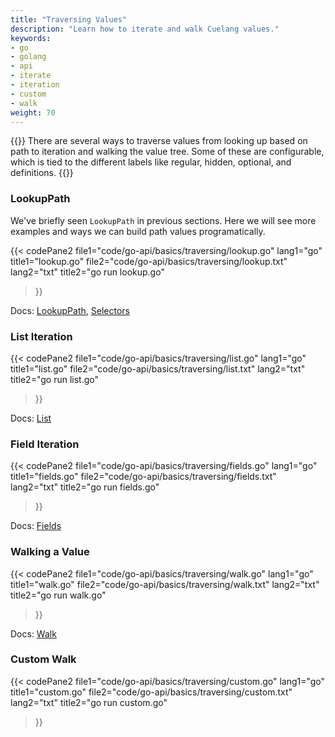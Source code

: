 ```yaml
---
title: "Traversing Values"
description: "Learn how to iterate and walk Cuelang values."
keywords:
- go
- golang
- api
- iterate
- iteration
- custom
- walk
weight: 70
---
```


{{<lead>}}
There are several ways to traverse values
from looking up based on path to iteration and walking the value tree.
Some of these are configurable, which is tied to the different labels
like regular, hidden, optional, and definitions.
{{</lead>}}

### LookupPath

We've briefly seen `LookupPath` in previous sections.
Here we will see more examples and ways we can build
path values programatically.

{{< codePane2
	file1="code/go-api/basics/traversing/lookup.go"  lang1="go"  title1="lookup.go"
	file2="code/go-api/basics/traversing/lookup.txt" lang2="txt" title2="go run lookup.go"
>}}

Docs:
[LookupPath](https://pkg.go.dev/cuelang.org/go@v0.4.0/cue#Value.LookupPath),
[Selectors](https://pkg.go.dev/cuelang.org/go@v0.4.0/cue#Selector)

### List Iteration

{{< codePane2
	file1="code/go-api/basics/traversing/list.go"  lang1="go"  title1="list.go"
	file2="code/go-api/basics/traversing/list.txt" lang2="txt" title2="go run list.go"
>}}

Docs:
[List](https://pkg.go.dev/cuelang.org/go@v0.4.0/cue#Value.List)

### Field Iteration

{{< codePane2
	file1="code/go-api/basics/traversing/fields.go"  lang1="go"  title1="fields.go"
	file2="code/go-api/basics/traversing/fields.txt" lang2="txt" title2="go run fields.go"
>}}

Docs:
[Fields](https://pkg.go.dev/cuelang.org/go@v0.4.0/cue#Value.Fields)

### Walking a Value

{{< codePane2
	file1="code/go-api/basics/traversing/walk.go"  lang1="go"  title1="walk.go"
	file2="code/go-api/basics/traversing/walk.txt" lang2="txt" title2="go run walk.go"
>}}

Docs:
[Walk](https://pkg.go.dev/cuelang.org/go@v0.4.0/cue#Value.Walk)

### Custom Walk

{{< codePane2
	file1="code/go-api/basics/traversing/custom.go"  lang1="go"  title1="custom.go"
	file2="code/go-api/basics/traversing/custom.txt" lang2="txt" title2="go run custom.go"
>}}

